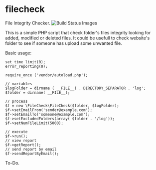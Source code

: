 # filecheck
File Integrity Checker.
![Build Status Images](https://travis-ci.org/geralt/filecheck.svg)

This is a simple PHP script that check folder's files integrity looking for added, modified or deleted files. It could be usefull to check website's folder to see if someone has upload some unwanted file.

Basic usage:

	set_time_limit(0);
	error_reporting(0);

	require_once ('vendor/autoload.php');
	
	// variables
	$logFolder = dirname ( __FILE__) . DIRECTORY_SEPARATOR . 'log';
	$folder = dirname( __FILE__);
	
	// process
	$f = new \FileCheck\FileCheck($folder, $logFolder);
    $f->setEmailFrom('sender@example.com');
    $f->setEmailTo('someone@example.com');
	$f->setExcludedFolders(array( $folder . '/log'));
	$f->setNumFileLimit(5000);

	// execute    
	$f->run();
    // view report
    $f->getReport();
	// send report by email
    $f->sendReportByEmail();

To-Do.



